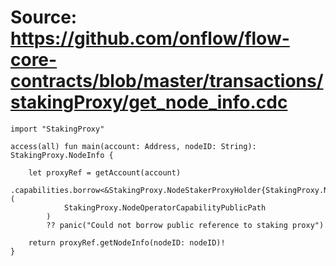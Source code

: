 # Source: https://github.com/onflow/flow-core-contracts/blob/master/transactions/stakingProxy/get_node_info.cdc

```
import "StakingProxy"

access(all) fun main(account: Address, nodeID: String): StakingProxy.NodeInfo {

    let proxyRef = getAccount(account)
        .capabilities.borrow<&StakingProxy.NodeStakerProxyHolder{StakingProxy.NodeStakerProxyHolderPublic}>(
            StakingProxy.NodeOperatorCapabilityPublicPath
        )
        ?? panic("Could not borrow public reference to staking proxy")

    return proxyRef.getNodeInfo(nodeID: nodeID)!
}

```